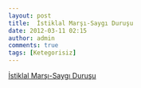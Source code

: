 ```yaml
---
layout: post
title:  İstiklal Marşı-Saygı Duruşu
date: 2012-03-11 02:15
author: admin
comments: true
tags: [Ketegorisiz]
---
```

<a href="http://ggenel.googlecode.com/files/%C4%B0stiklal%20Mar%C5%9F%C4%B1-Sayg%C4%B1%20Duru%C5%9Fu.rar">İstiklal Marşı-Saygı Duruşu</a>

